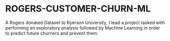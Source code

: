 # ROGERS-CUSTOMER-CHURN-ML
A Rogers donated Dataset to Ryerson University, I lead a project tasked with performing an exploratory analysis followed by Machine Learning in order to predict future churners and prevent them. 
